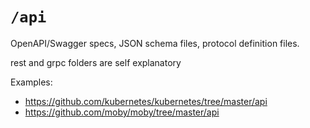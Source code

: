 # `/api`

OpenAPI/Swagger specs, JSON schema files, protocol definition files.

rest and grpc folders are self explanatory

Examples:

* https://github.com/kubernetes/kubernetes/tree/master/api
* https://github.com/moby/moby/tree/master/api
